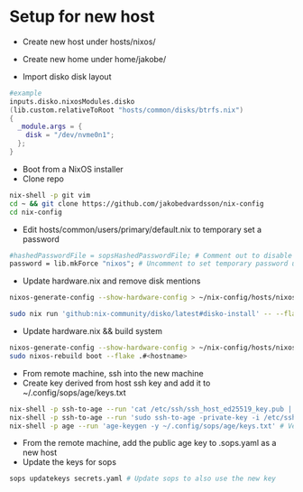 # Setup for new host

- Create new host under hosts/nixos/<hostname>
- Create new home under home/jakobe/<hostname>

- Import disko disk layout

```nix
#example
inputs.disko.nixosModules.disko
(lib.custom.relativeToRoot "hosts/common/disks/btrfs.nix")
{
  _module.args = {
    disk = "/dev/nvme0n1";
  };
}
```

- Boot from a NixOS installer
- Clone repo

```bash
nix-shell -p git vim
cd ~ && git clone https://github.com/jakobedvardsson/nix-config
cd nix-config
```

- Edit hosts/common/users/primary/default.nix to temporary set a password

```nix
#hashedPasswordFile = sopsHashedPasswordFile; # Comment out to disable password
password = lib.mkForce "nixos"; # Uncomment to set temporary password until sops passwords work
```

- Update hardware.nix and remove disk mentions
<!-- TODO: remove the need for hardware config -->

```bash
nixos-generate-config --show-hardware-config > ~/nix-config/hosts/nixos/<hostname>/hardware.nix
```

```bash
sudo nix run 'github:nix-community/disko/latest#disko-install' -- --flake '.#<hostname>'
```

- Update hardware.nix && build system

```bash
nixos-generate-config --show-hardware-config > ~/nix-config/hosts/nixos/<hostname>/hardware.nix
sudo nixos-rebuild boot --flake .#<hostname>
```

- From remote machine, ssh into the new machine
- Create key derived from host ssh key and add it to ~/.config/sops/age/keys.txt

```bash
nix-shell -p ssh-to-age --run 'cat /etc/ssh/ssh_host_ed25519_key.pub | ssh-to-age' # Get age key from host ssh key
nix-shell -p ssh-to-age --run 'sudo ssh-to-age -private-key -i /etc/ssh/ssh_host_ed25519_key -o ~/.config/sops/age/keys.txt' # Get private-key to keys.txt
nix-shell -p age --run 'age-keygen -y ~/.config/sops/age/keys.txt' # Verify same public key
```

- From the remote machine, add the public age key to .sops.yaml as a new host
- Update the keys for sops

```bash
sops updatekeys secrets.yaml # Update sops to also use the new key
```
